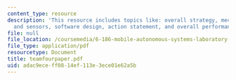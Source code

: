 ```yaml
---
content_type: resource
description: 'This resource includes topics like: overall strategy, mechanical design
  and sensors, software design, action statement, and overall performance.'
file: null
file_location: /coursemedia/6-186-mobile-autonomous-systems-laboratory-january-iap-2005/adac9eceff0814ef113e3ece01e62a5b_teamfourpaper.pdf
file_type: application/pdf
resourcetype: Document
title: teamfourpaper.pdf
uid: adac9ece-ff08-14ef-113e-3ece01e62a5b
---
```

